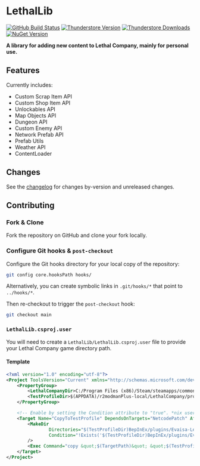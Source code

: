 # LethalLib

[![GitHub Build Status](https://img.shields.io/github/actions/workflow/status/evaisadev/lethallib/build.yml?style=for-the-badge&logo=github)](https://github.com/evaisadev/lethallib/actions/workflows/build.yml)
[![Thunderstore Version](https://img.shields.io/thunderstore/v/Evaisa/LethalLib?style=for-the-badge&logo=thunderstore&logoColor=white)](https://thunderstore.io/c/lethal-company/p/Evaisa/LethalLib/)
[![Thunderstore Downloads](https://img.shields.io/thunderstore/dt/Evaisa/LethalLib?style=for-the-badge&logo=thunderstore&logoColor=white)](https://thunderstore.io/c/lethal-company/p/Evaisa/LethalLib/)
[![NuGet Version](https://img.shields.io/nuget/v/evaisa.lethallib?style=for-the-badge&logo=nuget)](https://www.nuget.org/packages/Evaisa.LethalLib) 

**A library for adding new content to Lethal Company, mainly for personal use.**

## Features

Currently includes:
- Custom Scrap Item API
- Custom Shop Item API
- Unlockables API
- Map Objects API
- Dungeon API
- Custom Enemy API
- Network Prefab API
- Prefab Utils  
- Weather API  
- ContentLoader  

## Changes

See the [changelog](https://github.com/EvaisaDev/LethalLib/blob/main/CHANGELOG.md) for changes by-version and unreleased changes.

## Contributing

### Fork & Clone

Fork the repository on GitHub and clone your fork locally.

### Configure Git hooks & `post-checkout`

Configure the Git hooks directory for your local copy of the repository:
```sh
git config core.hooksPath hooks/
```

Alternatively, you can create symbolic links in `.git/hooks/*` that point to `../hooks/*`.

Then re-checkout to trigger the `post-checkout` hook:
```sh
git checkout main
```

### `LethalLib.csproj.user`
You will need to create a `LethalLib/LethalLib.csproj.user` file to provide your Lethal Company game directory path.

#### Template
```xml
<?xml version="1.0" encoding="utf-8"?>
<Project ToolsVersion="Current" xmlns="http://schemas.microsoft.com/developer/msbuild/2003">
    <PropertyGroup>
        <LethalCompanyDir>C:/Program Files (x86)/Steam/steamapps/common/Lethal Company/</LethalCompanyDir>
        <TestProfileDir>$(APPDATA)/r2modmanPlus-local/LethalCompany/profiles/Test LethalLib/</TestProfileDir>
    </PropertyGroup>

    <!-- Enable by setting the Condition attribute to "true". *nix users should switch out `copy` for `cp`. -->
    <Target Name="CopyToTestProfile" DependsOnTargets="NetcodePatch" AfterTargets="PostBuildEvent" Condition="false">
        <MakeDir
                Directories="$(TestProfileDir)BepInEx/plugins/Evaisa-LethalLib/LethalLib"
                Condition="!Exists('$(TestProfileDir)BepInEx/plugins/Evaisa-LethalLib/LethalLib')"
        />
        <Exec Command="copy &quot;$(TargetPath)&quot; &quot;$(TestProfileDir)BepInEx/plugins/Evaisa-LethalLib/LethalLib/&quot;" />
    </Target>
</Project>
```
